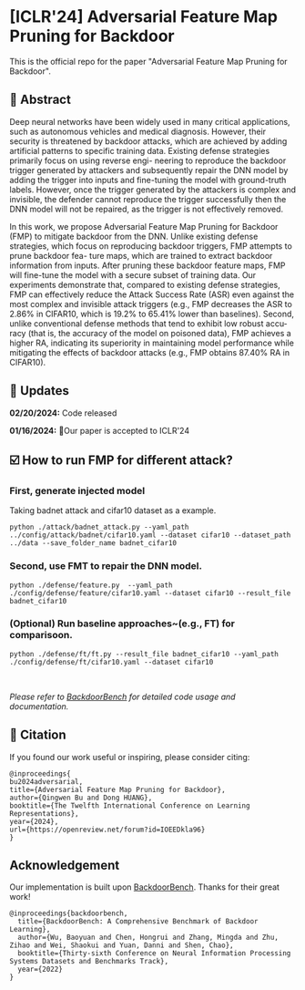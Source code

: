 # [ICLR'24] Adversarial Feature Map Pruning for Backdoor 
This is the official repo for the paper "Adversarial Feature Map Pruning for Backdoor".


##  :round_pushpin: Abstract

Deep neural networks have been widely used in many critical applications, such as autonomous vehicles and medical diagnosis. However, their security is threatened by backdoor attacks, which are achieved by adding artificial patterns to specific training data. Existing defense strategies primarily focus on using reverse engi- neering to reproduce the backdoor trigger generated by attackers and subsequently repair the DNN model by adding the trigger into inputs and fine-tuning the model with ground-truth labels. However, once the trigger generated by the attackers is complex and invisible, the defender cannot reproduce the trigger successfully then the DNN model will not be repaired, as the trigger is not effectively removed.

In this work, we propose Adversarial Feature Map Pruning for Backdoor (FMP) to mitigate backdoor from the DNN. Unlike existing defense strategies, which focus on reproducing backdoor triggers, FMP attempts to prune backdoor fea- ture maps, which are trained to extract backdoor information from inputs. After pruning these backdoor feature maps, FMP will fine-tune the model with a secure subset of training data. Our experiments demonstrate that, compared to existing defense strategies, FMP can effectively reduce the Attack Success Rate (ASR) even against the most complex and invisible attack triggers (e.g., FMP decreases the ASR to 2.86% in CIFAR10, which is 19.2% to 65.41% lower than baselines). Second, unlike conventional defense methods that tend to exhibit low robust accu- racy (that is, the accuracy of the model on poisoned data), FMP achieves a higher RA, indicating its superiority in maintaining model performance while mitigating the effects of backdoor attacks (e.g., FMP obtains 87.40% RA in CIFAR10).

## :rocket: Updates
**02/20/2024:** Code released

**01/16/2024:** :tada:Our paper is accepted to ICLR'24

## :ballot_box_with_check: How to run FMP for different attack?

### First, generate injected model

Taking badnet attack and cifar10 dataset as a example.
```
python ./attack/badnet_attack.py --yaml_path ../config/attack/badnet/cifar10.yaml --dataset cifar10 --dataset_path ../data --save_folder_name badnet_cifar10
```

### Second, use FMT to repair the DNN model.

```
python ./defense/feature.py  --yaml_path ./config/defense/feature/cifar10.yaml --dataset cifar10 --result_file badnet_cifar10
```

### (Optional) Run baseline approaches~(e.g., FT) for comparisoon.

```
python ./defense/ft/ft.py --result_file badnet_cifar10 --yaml_path ./config/defense/ft/cifar10.yaml --dataset cifar10
```

<br/>

*Please refer to [BackdoorBench](https://github.com/SCLBD/BackdoorBench) for detailed code usage and documentation.*


## :page_facing_up: Citation 
If you found our work useful or inspiring, please consider citing:
```
@inproceedings{
bu2024adversarial,
title={Adversarial Feature Map Pruning for Backdoor},
author={Qingwen Bu and Dong HUANG},
booktitle={The Twelfth International Conference on Learning Representations},
year={2024},
url={https://openreview.net/forum?id=IOEEDkla96}
}
```

## Acknowledgement

Our implementation is built upon [BackdoorBench](https://github.com/SCLBD/BackdoorBench). Thanks for their great work!
```
@inproceedings{backdoorbench,
  title={BackdoorBench: A Comprehensive Benchmark of Backdoor Learning},
  author={Wu, Baoyuan and Chen, Hongrui and Zhang, Mingda and Zhu, Zihao and Wei, Shaokui and Yuan, Danni and Shen, Chao},
  booktitle={Thirty-sixth Conference on Neural Information Processing Systems Datasets and Benchmarks Track},
  year={2022}
}
```
